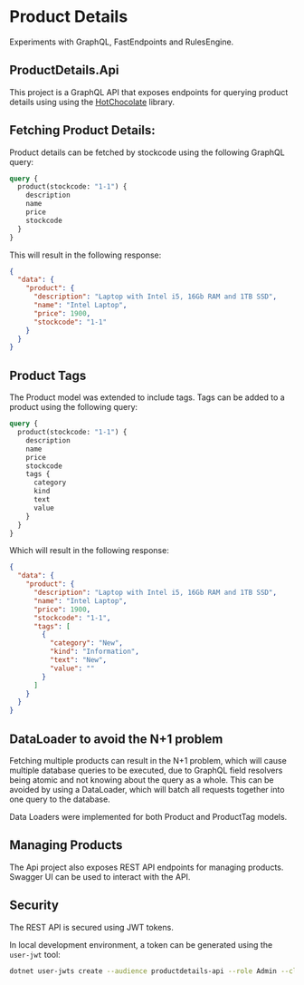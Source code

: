 # Product Details

Experiments with GraphQL, FastEndpoints and RulesEngine.

## ProductDetails.Api

This project is a GraphQL API that exposes endpoints for querying product details using
using the [HotChocolate](https://hotchocolate.io/) library.

## Fetching Product Details:

Product details can be fetched by stockcode using the following GraphQL query:

```graphql
query {
  product(stockcode: "1-1") {
    description
    name
    price
    stockcode
  }
}
```

This will result in the following response:

```json
{
  "data": {
    "product": {
      "description": "Laptop with Intel i5, 16Gb RAM and 1TB SSD",
      "name": "Intel Laptop",
      "price": 1900,
      "stockcode": "1-1"
    }
  }
}
```

## Product Tags

The Product model was extended to include tags. Tags can be added to a product using the following query:

```graphql
query {
  product(stockcode: "1-1") {
    description
    name
    price
    stockcode
    tags {
      category
      kind
      text
      value
    }
  }
}
```

Which will result in the following response:

```json
{
  "data": {
    "product": {
      "description": "Laptop with Intel i5, 16Gb RAM and 1TB SSD",
      "name": "Intel Laptop",
      "price": 1900,
      "stockcode": "1-1",
      "tags": [
        {
          "category": "New",
          "kind": "Information",
          "text": "New",
          "value": ""
        }
      ]
    }
  }
}
```

## DataLoader to avoid the N+1 problem

Fetching multiple products can result in the N+1 problem, which will cause multiple database queries to be executed,
due to GraphQL field resolvers being atomic and not knowing about the query as a whole.
This can be avoided by using a DataLoader, which will batch all requests together into one query to the database.

Data Loaders were implemented for both Product and ProductTag models.

## Managing Products

The Api project also exposes REST API endpoints for managing products. Swagger UI can be used to interact with the API.

## Security

The REST API is secured using JWT tokens.

In local development environment, a token can be generated using the `user-jwt` tool:

```bash
dotnet user-jwts create --audience productdetails-api --role Admin --claim "AdminId=1"
```
